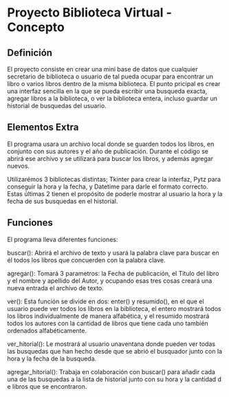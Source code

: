 # Proyecto Biblioteca Virtual - Concepto

## Definición
El proyecto consiste en crear una mini base de datos que cualquier secretario de biblioteca o usuario de tal pueda ocupar para encontrar un libro o varios libros dentro de la misma biblioteca. El punto pricipal es crear una interfaz sencilla en la que se pueda escribir una busqueda exacta, agregar libros a la biblioteca, o ver la biblioteca entera, incluso guardar un historial de busquedas del usuario. 

## Elementos Extra
El programa usara un archivo local donde se guarden todos los libros, en conjunto con sus autores y el año de publicación. Durante el código se abrirá ese archivo y se utilizará para buscar los libros, y además agregar nuevos. 

Utilizarémos 3 bibliotecas distintas; Tkinter para crear la interfaz, Pytz para conseguir la hora y la fecha, y Datetime para darle el formato correcto. Estas últimas 2 tienen el propósito de poderle mostrar al usuario la hora y la fecha de sus busquedas en el historial.

## Funciones
El programa lleva diferentes funciones:

buscar(): Abrirá el archivo de texto y usará la palabra clave para buscar en él todos los libros que concuerden con la palabra clave.

agregar(): Tomará 3 parametros: la Fecha de publicación, el Título del libro y el nombre y apellido del Autor, y ocupando esas tres cosas creará una nueva entrada el archivo de texto.

ver(): Esta función se divide en dos: enter() y resumido(), en el que el usuario puede ver todos los libros en la biblioteca, el entero mostrará todos los libros individualmente de manera alfabética, y el resumido mostrará todos los autores con la cantidad de libros que tiene cada uno también ordenados alfabéticamente.

ver_hitorial(): Le mostrará al usuario unaventana donde pueden ver todas las busquedas que han hecho desde que se abrió el busquador junto con la hora y la fecha de la busqueda.
 
agregar_hitorial(): Trabaja en colaboración con buscar() para añadir cada una de las busquedas a la lista de historial junto con su hora y la cantidad d e libros que se encontraron.
